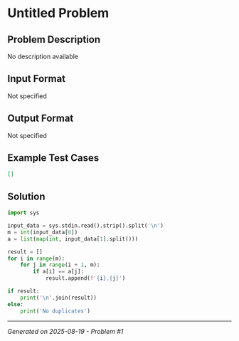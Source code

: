 # Untitled Problem

## Problem Description
No description available

## Input Format
Not specified

## Output Format
Not specified

## Example Test Cases
```json
[]
```

## Solution
```python
import sys

input_data = sys.stdin.read().strip().split('\n')
m = int(input_data[0])
a = list(map(int, input_data[1].split()))

result = []
for i in range(m):
    for j in range(i + 1, m):
        if a[i] == a[j]:
            result.append(f'{i},{j}')

if result:
    print('\n'.join(result))
else:
    print('No duplicates')
```

---
*Generated on 2025-08-19 - Problem #1*